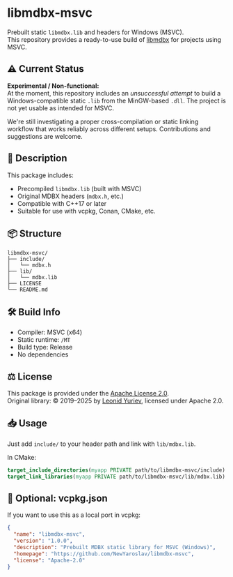 # libmdbx-msvc

Prebuilt static `libmdbx.lib` and headers for Windows (MSVC).  
This repository provides a ready-to-use build of [libmdbx](https://github.com/erthink/libmdbx) for projects using MSVC.

## ⚠️ Current Status

**Experimental / Non-functional:**  
At the moment, this repository includes an *unsuccessful attempt* to build a Windows-compatible static `.lib` from the MinGW-based `.dll`. The project is not yet usable as intended for MSVC.

We're still investigating a proper cross-compilation or static linking workflow that works reliably across different setups. Contributions and suggestions are welcome.

## 🔧 Description

This package includes:
- Precompiled `libmdbx.lib` (built with MSVC)
- Original MDBX headers (`mdbx.h`, etc.)
- Compatible with C++17 or later
- Suitable for use with vcpkg, Conan, CMake, etc.

## 📦 Structure

```
libmdbx-msvc/
├── include/
│   └── mdbx.h
├── lib/
│   └── mdbx.lib
├── LICENSE
└── README.md
```

## 🛠 Build Info

- Compiler: MSVC (x64)
- Static runtime: `/MT`
- Build type: Release
- No dependencies

## ⚖️ License

This package is provided under the [Apache License 2.0](https://www.apache.org/licenses/LICENSE-2.0).  
Original library: © 2019–2025 by [Leonid Yuriev](https://github.com/erthink), licensed under Apache 2.0.

## 📥 Usage

Just add `include/` to your header path and link with `lib/mdbx.lib`.

In CMake:
```cmake
target_include_directories(myapp PRIVATE path/to/libmdbx-msvc/include)
target_link_libraries(myapp PRIVATE path/to/libmdbx-msvc/lib/mdbx.lib)
```

## 📁 Optional: vcpkg.json

If you want to use this as a local port in vcpkg:

```json
{
  "name": "libmdbx-msvc",
  "version": "1.0.0",
  "description": "Prebuilt MDBX static library for MSVC (Windows)",
  "homepage": "https://github.com/NewYaroslav/libmdbx-msvc",
  "license": "Apache-2.0"
}
```
